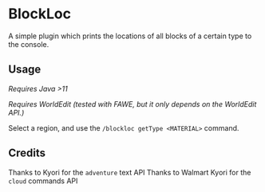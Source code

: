 # BlockLoc

A simple plugin which prints the locations of all blocks of a certain type to the console.

## Usage

_Requires Java >11_

_Requires WorldEdit (tested with FAWE, but it only depends on the WorldEdit API.)_

Select a region, and use the `/blockloc getType <MATERIAL>` command.

## Credits

Thanks to Kyori for the `adventure` text API
Thanks to Walmart Kyori for the `cloud` commands API
